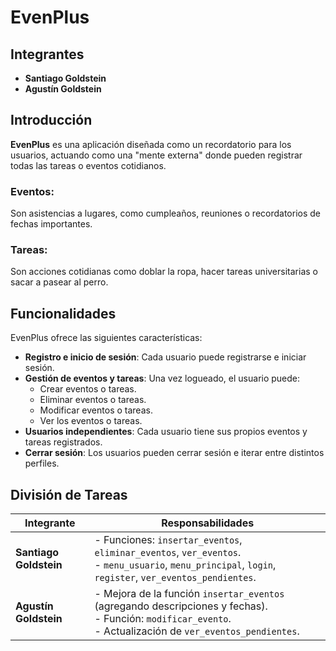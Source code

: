 # EvenPlus

## Integrantes
- **Santiago Goldstein**
- **Agustín Goldstein**

## Introducción
**EvenPlus** es una aplicación diseñada como un recordatorio para los usuarios, actuando como una "mente externa" donde pueden registrar todas las tareas o eventos cotidianos. 

### Eventos:
Son asistencias a lugares, como cumpleaños, reuniones o recordatorios de fechas importantes.

### Tareas:
Son acciones cotidianas como doblar la ropa, hacer tareas universitarias o sacar a pasear al perro.

## Funcionalidades
EvenPlus ofrece las siguientes características:
- **Registro e inicio de sesión**: Cada usuario puede registrarse e iniciar sesión.
- **Gestión de eventos y tareas**: Una vez logueado, el usuario puede:
  - Crear eventos o tareas.
  - Eliminar eventos o tareas.
  - Modificar eventos o tareas.
  - Ver los eventos o tareas.
- **Usuarios independientes**: Cada usuario tiene sus propios eventos y tareas registrados.
- **Cerrar sesión**: Los usuarios pueden cerrar sesión e iterar entre distintos perfiles.

## División de Tareas

| Integrante           | Responsabilidades                                                                                       |
|----------------------|--------------------------------------------------------------------------------------------------------|
| **Santiago Goldstein** | - Funciones: `insertar_eventos`, `eliminar_eventos`, `ver_eventos`.<br> - `menu_usuario`, `menu_principal`, `login`, `register`, `ver_eventos_pendientes`. |
| **Agustín Goldstein**  | - Mejora de la función `insertar_eventos` (agregando descripciones y fechas).<br> - Función: `modificar_evento`.<br> - Actualización de `ver_eventos_pendientes`. |
